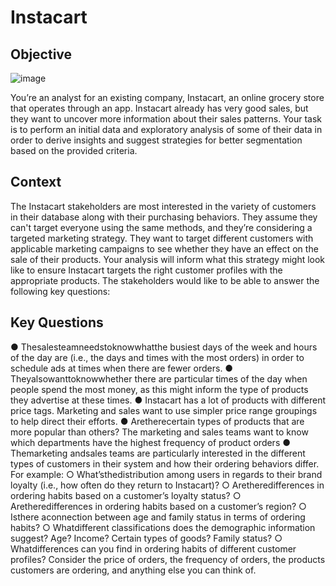 # Instacart
## Objective
![image](https://github.com/dmkskasun/Instacart/assets/71329902/08429843-ae7f-4e35-9250-d4555788688f)


 You’re an analyst for an existing company, Instacart, an online grocery store
 that operates through an app. Instacart already has very good sales, but they
 want to uncover more information about their sales patterns. Your task is to
 perform an initial data and exploratory analysis of some of their data in order
 to derive insights and suggest strategies for better segmentation based on
 the provided criteria.

## Context
 The Instacart stakeholders are most interested in the variety of customers in their database
 along with their purchasing behaviors. They assume they can't target everyone using the
 same methods, and they’re considering a targeted marketing strategy. They want to target
 different customers with applicable marketing campaigns to see whether they have an effect
 on the sale of their products. Your analysis will inform what this strategy might look like to
 ensure Instacart targets the right customer profiles with the appropriate products. The
 stakeholders would like to be able to answer the following key questions:

 ## Key Questions
  ● Thesalesteamneedstoknowwhatthe busiest days of the week and hours of the
 day are (i.e., the days and times with the most orders) in order to schedule ads at
 times when there are fewer orders.
 ● Theyalsowanttoknowwhether there are particular times of the day when people
 spend the most money, as this might inform the type of products they advertise at
 these times.
 ● Instacart has a lot of products with different price tags. Marketing and sales want to
 use simpler price range groupings to help direct their efforts.
 ● Aretherecertain types of products that are more popular than others? The marketing
 and sales teams want to know which departments have the highest frequency of
 product orders
 ● Themarketing andsales teams are particularly interested in the different types of
 customers in their system and how their ordering behaviors differ. For example:
  ○ What’sthedistribution among users in regards to their brand loyalty (i.e., how
  often do they return to Instacart)?
  ○ Aretheredifferences in ordering habits based on a customer’s loyalty status?
  ○ Aretheredifferences in ordering habits based on a customer’s region?
  ○ Isthere aconnection between age and family status in terms of ordering
  habits?
  ○ Whatdifferent classifications does the demographic information suggest?
  Age? Income? Certain types of goods? Family status?
  ○ Whatdifferences can you find in ordering habits of different customer
  profiles? Consider the price of orders, the frequency of orders, the products
  customers are ordering, and anything else you can think of.
